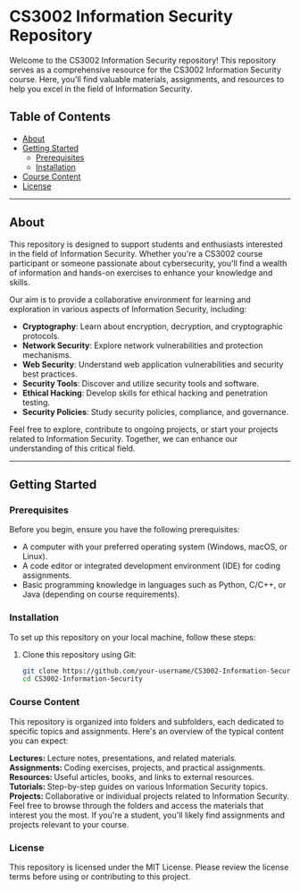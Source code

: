 # CS3002 Information Security Repository

Welcome to the CS3002 Information Security repository! This repository serves as a comprehensive resource for the CS3002 Information Security course. Here, you'll find valuable materials, assignments, and resources to help you excel in the field of Information Security.

## Table of Contents

- [About](#about)
- [Getting Started](#getting-started)
  - [Prerequisites](#prerequisites)
  - [Installation](#installation)
- [Course Content](#course-content)
- [License](#license)

---

## About

This repository is designed to support students and enthusiasts interested in the field of Information Security. Whether you're a CS3002 course participant or someone passionate about cybersecurity, you'll find a wealth of information and hands-on exercises to enhance your knowledge and skills.

Our aim is to provide a collaborative environment for learning and exploration in various aspects of Information Security, including:

- **Cryptography**: Learn about encryption, decryption, and cryptographic protocols.
- **Network Security**: Explore network vulnerabilities and protection mechanisms.
- **Web Security**: Understand web application vulnerabilities and security best practices.
- **Security Tools**: Discover and utilize security tools and software.
- **Ethical Hacking**: Develop skills for ethical hacking and penetration testing.
- **Security Policies**: Study security policies, compliance, and governance.

Feel free to explore, contribute to ongoing projects, or start your projects related to Information Security. Together, we can enhance our understanding of this critical field.

---

## Getting Started

### Prerequisites

Before you begin, ensure you have the following prerequisites:

- A computer with your preferred operating system (Windows, macOS, or Linux).
- A code editor or integrated development environment (IDE) for coding assignments.
- Basic programming knowledge in languages such as Python, C/C++, or Java (depending on course requirements).

### Installation

To set up this repository on your local machine, follow these steps:

1. Clone this repository using Git:

   ```bash
   git clone https://github.com/your-username/CS3002-Information-Security.git
   cd CS3002-Information-Security

### Course Content
This repository is organized into folders and subfolders, each dedicated to specific topics and assignments. Here's an overview of the typical content you can expect:

 
 <b> Lectures: </b> Lecture notes, presentations, and related materials. <br>
<b>  Assignments: </b>  Coding exercises, projects, and practical assignments.<br>
<b>  Resources: </b> Useful articles, books, and links to external resources.<br>
<b>  Tutorials: </b> Step-by-step guides on various Information Security topics.<br>
<b>  Projects: </b> Collaborative or individual projects related to Information Security.<br>
Feel free to browse through the folders and access the materials that interest you the most. If you're a student, you'll likely find assignments and projects relevant to your course.


### License
This repository is licensed under the MIT License. Please review the license terms before using or contributing to this project.


